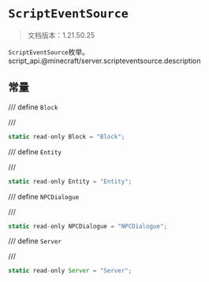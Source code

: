 # `ScriptEventSource`

> 文档版本：1.21.50.25

`ScriptEventSource`枚举。script_api.@minecraft/server.scripteventsource.description

## 常量

/// define
`Block`


///

```js
static read-only Block = "Block";
```


/// define
`Entity`


///

```js
static read-only Entity = "Entity";
```


/// define
`NPCDialogue`


///

```js
static read-only NPCDialogue = "NPCDialogue";
```


/// define
`Server`


///

```js
static read-only Server = "Server";
```


